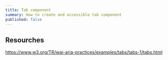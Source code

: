 ```yaml
---
title: Tab component
summary: How to create and accessible tab component
published: false
---
```


## Resourches

https://www.w3.org/TR/wai-aria-practices/examples/tabs/tabs-1/tabs.html
